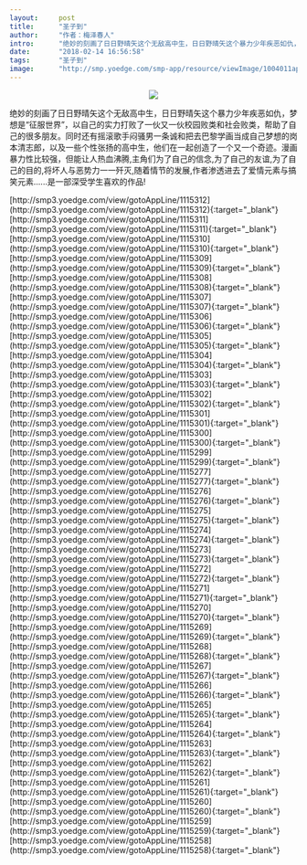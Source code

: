 ```yaml
---
layout:     post
title:      "圣子到"
author:     "作者：梅泽春人"
intro:      "绝妙的刻画了日日野晴矢这个无敌高中生，日日野晴矢这个暴力少年疾恶如仇，梦想是“征服世界”，以自己的实力打败了一伙又一伙校园败类和社会败类，帮助了自己的很多朋友。同时还有摇滚歌手闷骚男一条诚和把去巴黎学画当成自己梦想的岗本清志郎，以及一些个性张扬的高中生，他们在一起创造了一个又一个奇迹。漫画暴力性比较强，但能让人热血沸腾,主角们为了自己的信念,为了自己的友谊,为了自己的目的,将坏人与恶势力一一歼灭,随着情节的发展,作者渗透进去了爱情元素与搞笑元素......是一部深受学生喜欢的作品!"
date:       "2018-02-14 16:56:58"
tags:       "圣子到"
image:      "http://smp.yoedge.com/smp-app/resource/viewImage/1004011appline.png"
---
```

<div style="text-align: center">
<p><img src="http://smp.yoedge.com/smp-app/resource/viewImage/1004011appline.png"/></p>
</div>
<p class="post-meta">
<span>绝妙的刻画了日日野晴矢这个无敌高中生，日日野晴矢这个暴力少年疾恶如仇，梦想是“征服世界”，以自己的实力打败了一伙又一伙校园败类和社会败类，帮助了自己的很多朋友。同时还有摇滚歌手闷骚男一条诚和把去巴黎学画当成自己梦想的岗本清志郎，以及一些个性张扬的高中生，他们在一起创造了一个又一个奇迹。漫画暴力性比较强，但能让人热血沸腾,主角们为了自己的信念,为了自己的友谊,为了自己的目的,将坏人与恶势力一一歼灭,随着情节的发展,作者渗透进去了爱情元素与搞笑元素......是一部深受学生喜欢的作品!</span>
</p>
[http://smp3.yoedge.com/view/gotoAppLine/1115312](http://smp3.yoedge.com/view/gotoAppLine/1115312){:target="_blank"}
[http://smp3.yoedge.com/view/gotoAppLine/1115311](http://smp3.yoedge.com/view/gotoAppLine/1115311){:target="_blank"}
[http://smp3.yoedge.com/view/gotoAppLine/1115310](http://smp3.yoedge.com/view/gotoAppLine/1115310){:target="_blank"}
[http://smp3.yoedge.com/view/gotoAppLine/1115309](http://smp3.yoedge.com/view/gotoAppLine/1115309){:target="_blank"}
[http://smp3.yoedge.com/view/gotoAppLine/1115308](http://smp3.yoedge.com/view/gotoAppLine/1115308){:target="_blank"}
[http://smp3.yoedge.com/view/gotoAppLine/1115307](http://smp3.yoedge.com/view/gotoAppLine/1115307){:target="_blank"}
[http://smp3.yoedge.com/view/gotoAppLine/1115306](http://smp3.yoedge.com/view/gotoAppLine/1115306){:target="_blank"}
[http://smp3.yoedge.com/view/gotoAppLine/1115305](http://smp3.yoedge.com/view/gotoAppLine/1115305){:target="_blank"}
[http://smp3.yoedge.com/view/gotoAppLine/1115304](http://smp3.yoedge.com/view/gotoAppLine/1115304){:target="_blank"}
[http://smp3.yoedge.com/view/gotoAppLine/1115303](http://smp3.yoedge.com/view/gotoAppLine/1115303){:target="_blank"}
[http://smp3.yoedge.com/view/gotoAppLine/1115302](http://smp3.yoedge.com/view/gotoAppLine/1115302){:target="_blank"}
[http://smp3.yoedge.com/view/gotoAppLine/1115301](http://smp3.yoedge.com/view/gotoAppLine/1115301){:target="_blank"}
[http://smp3.yoedge.com/view/gotoAppLine/1115300](http://smp3.yoedge.com/view/gotoAppLine/1115300){:target="_blank"}
[http://smp3.yoedge.com/view/gotoAppLine/1115299](http://smp3.yoedge.com/view/gotoAppLine/1115299){:target="_blank"}
[http://smp3.yoedge.com/view/gotoAppLine/1115277](http://smp3.yoedge.com/view/gotoAppLine/1115277){:target="_blank"}
[http://smp3.yoedge.com/view/gotoAppLine/1115276](http://smp3.yoedge.com/view/gotoAppLine/1115276){:target="_blank"}
[http://smp3.yoedge.com/view/gotoAppLine/1115275](http://smp3.yoedge.com/view/gotoAppLine/1115275){:target="_blank"}
[http://smp3.yoedge.com/view/gotoAppLine/1115274](http://smp3.yoedge.com/view/gotoAppLine/1115274){:target="_blank"}
[http://smp3.yoedge.com/view/gotoAppLine/1115273](http://smp3.yoedge.com/view/gotoAppLine/1115273){:target="_blank"}
[http://smp3.yoedge.com/view/gotoAppLine/1115272](http://smp3.yoedge.com/view/gotoAppLine/1115272){:target="_blank"}
[http://smp3.yoedge.com/view/gotoAppLine/1115271](http://smp3.yoedge.com/view/gotoAppLine/1115271){:target="_blank"}
[http://smp3.yoedge.com/view/gotoAppLine/1115270](http://smp3.yoedge.com/view/gotoAppLine/1115270){:target="_blank"}
[http://smp3.yoedge.com/view/gotoAppLine/1115269](http://smp3.yoedge.com/view/gotoAppLine/1115269){:target="_blank"}
[http://smp3.yoedge.com/view/gotoAppLine/1115268](http://smp3.yoedge.com/view/gotoAppLine/1115268){:target="_blank"}
[http://smp3.yoedge.com/view/gotoAppLine/1115267](http://smp3.yoedge.com/view/gotoAppLine/1115267){:target="_blank"}
[http://smp3.yoedge.com/view/gotoAppLine/1115266](http://smp3.yoedge.com/view/gotoAppLine/1115266){:target="_blank"}
[http://smp3.yoedge.com/view/gotoAppLine/1115265](http://smp3.yoedge.com/view/gotoAppLine/1115265){:target="_blank"}
[http://smp3.yoedge.com/view/gotoAppLine/1115264](http://smp3.yoedge.com/view/gotoAppLine/1115264){:target="_blank"}
[http://smp3.yoedge.com/view/gotoAppLine/1115263](http://smp3.yoedge.com/view/gotoAppLine/1115263){:target="_blank"}
[http://smp3.yoedge.com/view/gotoAppLine/1115262](http://smp3.yoedge.com/view/gotoAppLine/1115262){:target="_blank"}
[http://smp3.yoedge.com/view/gotoAppLine/1115261](http://smp3.yoedge.com/view/gotoAppLine/1115261){:target="_blank"}
[http://smp3.yoedge.com/view/gotoAppLine/1115260](http://smp3.yoedge.com/view/gotoAppLine/1115260){:target="_blank"}
[http://smp3.yoedge.com/view/gotoAppLine/1115259](http://smp3.yoedge.com/view/gotoAppLine/1115259){:target="_blank"}
[http://smp3.yoedge.com/view/gotoAppLine/1115258](http://smp3.yoedge.com/view/gotoAppLine/1115258){:target="_blank"}


